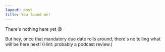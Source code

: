 ```yaml
---
layout: post
title: You found me!
---
```


There's nothing here yet :frowning:

But hey, once that mandatory due date rolls around, there's no telling what will be here next! (Hint: probably a podcast review.)